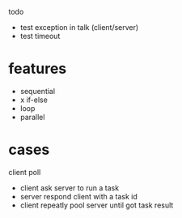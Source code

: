 todo
- test exception in talk (client/server)
- test timeout

# features

- sequential
- x if-else
- loop
- parallel

# cases

client poll
- client ask server to run a task
- server respond client with a task id
- client repeatly pool server until got task result
